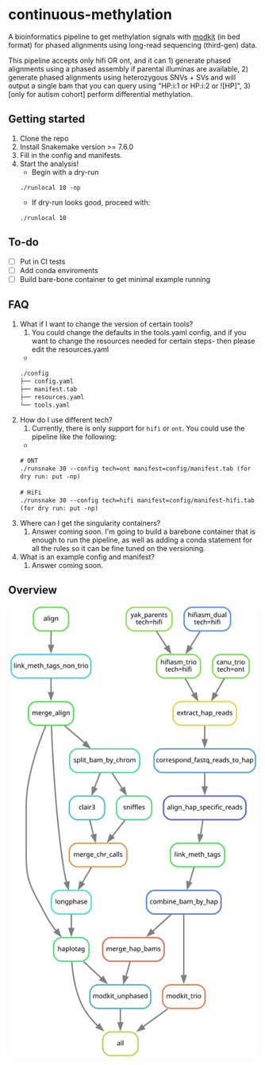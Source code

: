# continuous-methylation

A bioinformatics pipeline to get methylation signals with [modkit](https://github.com/nanoporetech/modkit/) (in bed format) for phased alignments using long-read sequencing (third-gen) data.

This pipeline accepts only hifi OR ont, and it can 1) generate phased alignments using a phased assembly if parental illuminas are available, 2) generate phased alignments using heterozygous SNVs + SVs and will output a single bam that you can query using "HP:i:1 or HP:i:2 or ![HP]", 3) [only for autism cohort] perform differential methylation.

## Getting started
1. Clone the repo
2. Install Snakemake version >= 7.6.0
3. Fill in the config and manifests.
4. Start the analysis!
    * Begin with a dry-run
    ```
    ./runlocal 10 -np
    ```
    * If dry-run looks good, proceed with:
    ```
    ./runlocal 10
    ```

## To-do
- [ ] Put in CI tests
- [ ] Add conda enviroments
- [ ] Build bare-bone container to get minimal example running

## FAQ
1. What if I want to change the version of certain tools?
   1. You could change the defaults in the tools.yaml config, and if you want to change the resources needed for certain steps- then please edit the resources.yaml
   * 
   ```
   ./config
   ├── config.yaml
   ├── manifest.tab
   ├── resources.yaml
   └── tools.yaml
   ```
2. How do I use different tech?
   1. Currently, there is only support for `hifi` or `ont`. You could use the pipeline like the following:
   * 
   ```
   # ONT
   ./runsnake 30 --config tech=ont manifest=config/manifest.tab (for dry run: put -np)
    
   # HiFi
   ./runsnake 30 --config tech=hifi manifest=config/manifest-hifi.tab (for dry run: put -np)
   ```
3. Where can I get the singularity containers?
   1. Answer coming soon. I'm going to build a barebone container that is enough to run the pipeline, as well as adding a conda statement for all the rules so it can be fine tuned on the versioning.
4. What is an example config and manifest?
   1. Answer coming soon.

## Overview
![pipeline vector](https://github.com/projectoriented/continuous-methylation/blob/main/agg-dag.svg)
